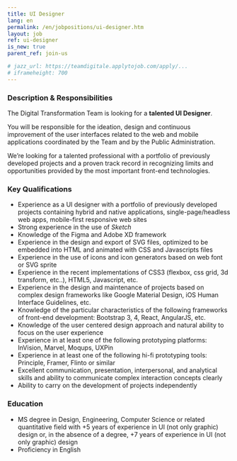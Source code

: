```yaml
---
title: UI Designer
lang: en
permalink: /en/jobpositions/ui-designer.htm
layout: job
ref: ui-designer
is_new: true
parent_ref: join-us

# jazz_url: https://teamdigitale.applytojob.com/apply/...
# iframeheight: 700
---
```


### Description & Responsibilities
The Digital Transformation Team is looking for a **talented UI Designer**.

You will be responsible for the ideation, design and continuous improvement of the user interfaces related to the web and mobile applications coordinated by the Team and by the Public Administration. 

We’re looking for a talented professional with a portfolio of previously developed projects and a proven track record in recognizing limits and opportunities provided by the most important front-end technologies.

### Key Qualifications
- Experience as a UI designer with a portfolio of previously developed projects containing hybrid and native applications, single-page/headless web apps, mobile-first responsive web sites
- Strong experience in the use of *Sketch* 
- Knowledge of the Figma and Adobe XD framework
- Experience in the design and export of SVG files, optimized to be embedded into HTML and animated with CSS and Javascripts files 
- Experience in the use of icons and icon generators based on web font or SVG sprite  
- Experience in the recent implementations of CSS3 (flexbox, css grid, 3d transform, etc..), HTML5, Javascript, etc.
- Experience in the design and maintenance of projects based on complex design frameworks like Google Material Design, iOS Human Interface Guidelines, etc.
- Knowledge of the particular characteristics of the following frameworks of front-end development: Bootstrap 3, 4, React, AngularJS, etc.
- Knowledge of the user centered design approach and natural ability to focus on the user experience
- Experience in at least one of the following prototyping platforms: InVision, Marvel, Moqups, UXPin
- Experience in at least one of the following hi-fi prototyping tools: Principle, Framer, Flinto or similar
- Excellent communication, presentation, interpersonal, and analytical skills and ability to communicate complex interaction concepts clearly 
- Ability to carry on the development of projects independently 

### Education
- MS degree in Design, Engineering, Computer Science or related quantitative field with +5 years of experience in UI (not only graphic) design or, in the absence of a degree, +7 years of experience in UI (not only graphic) design
- Proficiency in English


